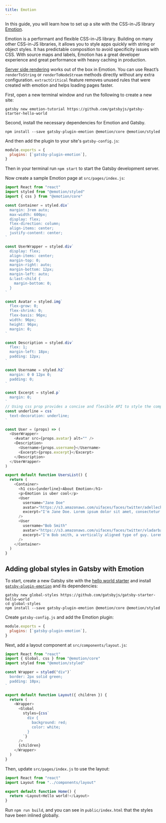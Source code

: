 ```yaml
---
title: Emotion
---
```


In this guide, you will learn how to set up a site with the CSS-in-JS library [Emotion](https://emotion.sh).

Emotion is a performant and flexible CSS-in-JS library. Building on many other CSS-in-JS libraries, it allows you to style apps quickly with string or object styles. It has predictable composition to avoid specificity issues with CSS. With source maps and labels, Emotion has a great developer experience and great performance with heavy caching in production.

[Server side rendering](https://emotion.sh/docs/ssr) works out of the box in Emotion. You can use React’s `renderToString` or `renderToNodeStream` methods directly without any extra configuration. `extractCritical` feature removes unused rules that were created with emotion and helps loading pages faster.

First, open a new terminal window and run the following to create a new site:

```shell
gatsby new emotion-tutorial https://github.com/gatsbyjs/gatsby-starter-hello-world
```

Second, install the necessary dependencies for Emotion and Gatsby.

```shell
npm install --save gatsby-plugin-emotion @emotion/core @emotion/styled
```

And then add the plugin to your site's `gatsby-config.js`:

```javascript:title=gatsby-config.js
module.exports = {
  plugins: [`gatsby-plugin-emotion`],
}
```

Then in your terminal run `npm start` to start the Gatsby development server.

Now create a sample Emotion page at `src/pages/index.js`:

```jsx:title=src/pages/index.js
import React from "react"
import styled from "@emotion/styled"
import { css } from "@emotion/core"

const Container = styled.div`
  margin: 3rem auto;
  max-width: 600px;
  display: flex;
  flex-direction: column;
  align-items: center;
  justify-content: center;
`

const UserWrapper = styled.div`
  display: flex;
  align-items: center;
  margin-top: 0;
  margin-right: auto;
  margin-bottom: 12px;
  margin-left: auto;
  &:last-child {
    margin-bottom: 0;
  }
`

const Avatar = styled.img`
  flex-grow: 0;
  flex-shrink: 0;
  flex-basis: 96px;
  width: 96px;
  height: 96px;
  margin: 0;
`

const Description = styled.div`
  flex: 1;
  margin-left: 18px;
  padding: 12px;
`

const Username = styled.h2`
  margin: 0 0 12px 0;
  padding: 0;
`

const Excerpt = styled.p`
  margin: 0;
`
// Using css prop provides a concise and flexible API to style the components. //
const underline = css`
  text-decoration: underline;
`

const User = (props) => (
  <UserWrapper>
    <Avatar src={props.avatar} alt="" />
    <Description>
      <Username>{props.username}</Username>
      <Excerpt>{props.excerpt}</Excerpt>
    </Description>
  </UserWrapper>
)

export default function UsersList() {
  return (
    <Container>
      <h1 css={underline}>About Emotion</h1>
      <p>Emotion is uber cool</p>
      <User
        username="Jane Doe"
        avatar="https://s3.amazonaws.com/uifaces/faces/twitter/adellecharles/128.jpg"
        excerpt="I'm Jane Doe. Lorem ipsum dolor sit amet, consectetur adipisicing elit."
      />
      <User
        username="Bob Smith"
        avatar="https://s3.amazonaws.com/uifaces/faces/twitter/vladarbatov/128.jpg"
        excerpt="I'm Bob smith, a vertically aligned type of guy. Lorem ipsum dolor sit amet, consectetur adipisicing elit."
      />
    </Container>
  )
}
```

## Adding global styles in Gatsby with Emotion

To start, create a new Gatsby site with the [hello world starter](https://github.com/gatsbyjs/gatsby-starter-hello-world) and install [`gatsby-plugin-emotion`](/packages/gatsby-plugin-emotion/) and its dependencies:

```shell
gatsby new global-styles https://github.com/gatsbyjs/gatsby-starter-hello-world
cd global-styles
npm install --save gatsby-plugin-emotion @emotion/core @emotion/styled
```

Create `gatsby-config.js` and add the Emotion plugin:

```js:title=gatsby-config.js
module.exports = {
  plugins: [`gatsby-plugin-emotion`],
}
```

Next, add a layout component at `src/components/layout.js`:

```jsx:title=src/components/layout.js
import React from "react"
import { Global, css } from "@emotion/core"
import styled from "@emotion/styled"

const Wrapper = styled("div")`
  border: 2px solid green;
  padding: 10px;
`

export default function Layout({ children }) {
  return (
    <Wrapper>
      <Global
        styles={css`
          div {
            background: red;
            color: white;
          }
        `}
      />
      {children}
    </Wrapper>
  )
}
```

Then, update `src/pages/index.js` to use the layout:

```jsx:title=src/pages/index.js
import React from "react"
import Layout from "../components/layout"

export default function Home() {
  return <Layout>Hello world!</Layout>
}
```

Run `npm run build`, and you can see in `public/index.html` that the styles have been inlined globally.
